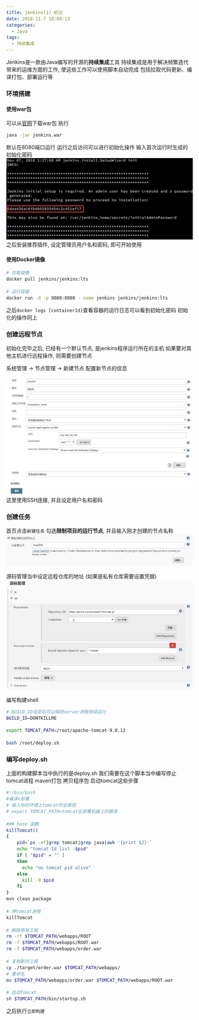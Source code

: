 ```yaml
---
title: jenkins(1)-初见
date: 2018-11-7 10:08:13
categories: 
  - Java
tags:
  - 持续集成
---
```

Jenkins是一款由Java编写的开源的**持续集成**工具
持续集成是用于解决频繁迭代带来的运维方面的工作, 使这些工作可以使用脚本自动完成
包括拉取代码更新、编译打包、部署运行等

<!-- more -->

### 环境搭建
#### 使用war包
可以从[官网](https://jenkins.io/)下载war包
执行
```bash
java -jar jenkins.war
```
默认在8080端口运行
运行之后访问可以进行初始化操作
输入首次运行时生成的初始化密码
![初始化密码](/images/Java/jenkins/init_password.jpg)
之后安装推荐插件, 设定管理员用户名和密码, 即可开始使用

#### 使用Docker镜像
```bash
# 拉取镜像
docker pull jenkins/jenkins:lts

# 运行容器
docker run -d -p 8080:8080 --name jenkins jenkins/jenkins:lts
```
之后`docker logs [containerId]`查看容器的运行日志可以看到初始化密码
初始化的操作同上

### 创建远程节点
初始化完毕之后, 已经有一个默认节点, 是jenkins程序运行所在的主机
如果要对其他主机进行远程操作, 则需要创建节点

系统管理 → 节点管理 → 新建节点
配置新节点的信息

![初始化密码](/images/Java/jenkins/配置远程节点.jpg)
这里使用SSH连接, 并且设定用户名和密码

### 创建任务
首页点击`新建任务`
勾选**限制项目的运行节点**, 并且输入刚才创建的节点名称
![限制项目的运行节点](/images/Java/jenkins/限制项目的运行节点.jpg)

源码管理当中设定远程仓库的地址
(如果是私有仓库需要设置凭据)
![源码管理](/images/Java/jenkins/源码管理.jpg)

编写构建shell
```bash
# BUILD_ID设定后可以保持server进程持续运行
BUILD_ID=DONTKILLME

export TOMCAT_PATH=/root/apache-tomcat-9.0.12

bash /root/deploy.sh
```
### 编写deploy.sh
上面的构建脚本当中执行的是deploy.sh
我们需要在这个脚本当中编写停止tomcat进程 maven打包 拷贝程序包 启动tomcat这些步骤
```bash
#!/bin/bash
#编译+部署
# 输入你的环境上tomcat的全路径
# export TOMCAT_PATH=tomcat在部署机器上的路径

### base 函数
killTomcat()
{
    pid=`ps -ef|grep tomcat|grep java|awk '{print $2}'`
    echo "tomcat Id list :$pid"
    if [ "$pid" = "" ]
    then
      echo "no tomcat pid alive"
    else
      kill -9 $pid
    fi
}
mvn clean package

# 停tomcat进程
killTomcat

# 删除原有工程
rm -rf $TOMCAT_PATH/webapps/ROOT
rm -f $TOMCAT_PATH/webapps/ROOT.war
rm -f $TOMCAT_PATH/webapps/order.war

# 复制新的工程
cp ./target/order.war $TOMCAT_PATH/webapps/
# 重命名
mv $TOMCAT_PATH/webapps/order.war $TOMCAT_PATH/webapps/ROOT.war

# 启动Tomcat
sh $TOMCAT_PATH/bin/startup.sh
```

之后执行`立即构建`
